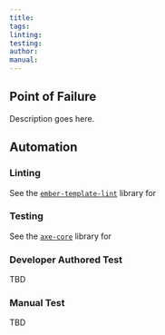 ```yaml
---
title:
tags: 
linting: 
testing: 
author: 
manual: 
---
```


## Point of Failure
Description goes here.

## Automation

### Linting
See the [`ember-template-lint`](https://github.com/ember-template-lint/ember-template-lint) library for 

### Testing
See the [`axe-core`](https://github.com/dequelabs/axe-core) library for 

### Developer Authored Test
TBD

### Manual Test
TBD